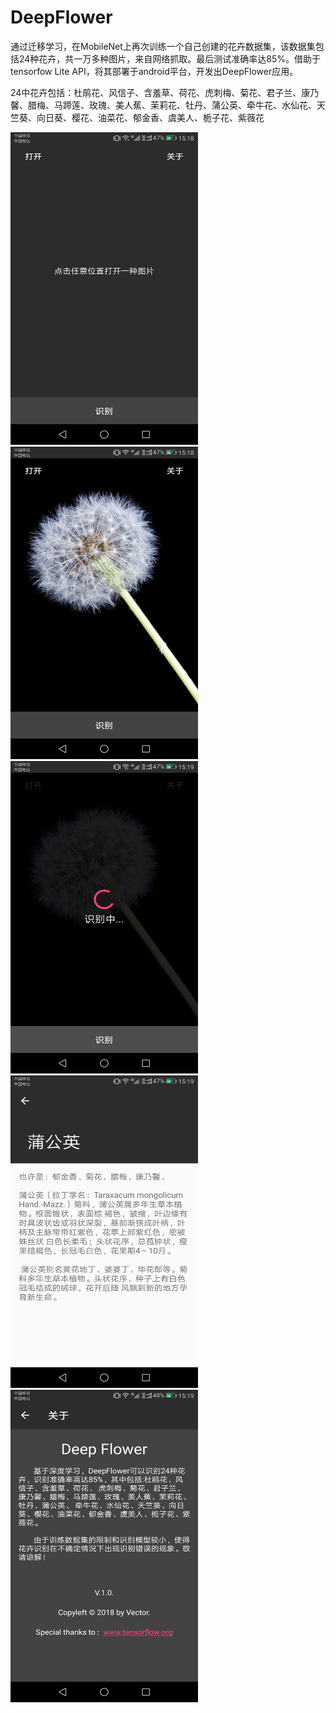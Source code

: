 # DeepFlower
通过迁移学习，在MobileNet上再次训练一个自己创建的花卉数据集，该数据集包括24种花卉，共一万多种图片，来自网络抓取。最后测试准确率达85%。借助于tensorfow Lite API，将其部署于android平台，开发出DeepFlower应用。    

24中花卉包括：杜鹃花、风信子、含羞草、荷花、虎刺梅、菊花、君子兰、康乃馨、腊梅、马蹄莲、玫瑰、美人蕉、茉莉花、牡丹、蒲公英、牵牛花、水仙花、天竺葵、向日葵、樱花、油菜花、郁金香、虞美人、栀子花、紫薇花

<img width="300" height="500" src="https://github.com/VectorFist/DeepFlower/blob/master/apk_shortcut/Screenshot_20180313-151829.png" alt="png1"/>  <img width="300" height="500" src="https://github.com/VectorFist/DeepFlower/blob/master/apk_shortcut/Screenshot_20180313-151854.png" alt="png2"/>
<img width="300" height="500" src="https://github.com/VectorFist/DeepFlower/blob/master/apk_shortcut/Screenshot_20180313-151905.png" alt="png3"/>  <img width="300" height="500" src="https://github.com/VectorFist/DeepFlower/blob/master/apk_shortcut/Screenshot_20180313-151908.png" alt="png4"/>  
<img width="300" height="500" src="https://github.com/VectorFist/DeepFlower/blob/master/apk_shortcut/Screenshot_20180313-151914.png" alt="png5"/>  
